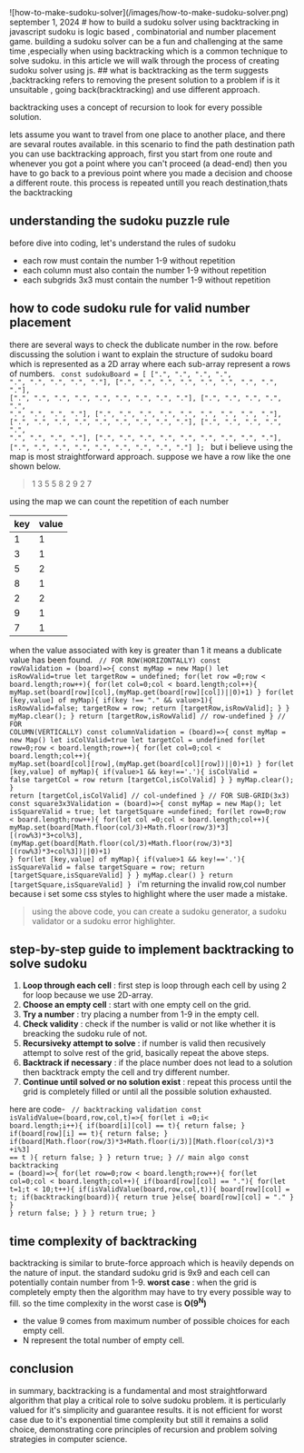 <ResizeImage>
![how-to-make-sudoku-solver](/images/how-to-make-sudoku-solver.png)
</ResizeImage>
<time>september 1, 2024</time>
# how to build a sudoku solver using backtracking in javascript
sudoku is logic based , combinatorial and number placement game. building a sudoku solver can be a fun and challenging at the same time ,especially when using backtracking which is a common technique to solve sudoku. in this article we will walk through the process of creating sudoku solver using js.
## what is backtracking 
as the term suggests ,backtracking refers to removing the present solution to a problem if is it unsuitable , going back(bracktracking) and use different approach.

backtracking uses a concept of recursion to look for every possible solution.

lets assume you want to travel from one place to another place, and there are sevaral routes available. in this scenario to find the path destination path you can use backtracking approach, first you start from one route and whenever you got a point where you can't proceed (a dead-end) then you have to go back to a previous point where you made a decision and choose a different route. this process is repeated untill you reach destination,thats the backtracking
## understanding the sudoku puzzle rule
before dive into coding, let's understand the rules of sudoku 
- each row must contain the number 1-9 without repetition
- each column must also contain the number 1-9 without repetition
- each subgrids 3x3 must contain the number 1-9 without repetition

## how to code sudoku rule for valid number placement 
there are several ways to check the dublicate number in the row. before discussing the solution i want to explain the structure of sudoku board which is represented as a 2D array where each sub-array represent a rows of numbers.
<Code>
 const sudokuBoard = [
    [".", ".", ".", ".", ".", ".", ".", ".", "."],
    [".", ".", ".", ".", ".", ".", ".", ".", "."],
    [".", ".", ".", ".", ".", ".", ".", ".", "."],
    [".", ".", ".", ".", ".", ".", ".", ".", "."],
    [".", ".", ".", ".", ".", ".", ".", ".", "."],
    [".", ".", ".", ".", ".", ".", ".", ".", "."],
    [".", ".", ".", ".", ".", ".", ".", ".", "."],
    [".", ".", ".", ".", ".", ".", ".", ".", "."],
    [".", ".", ".", ".", ".", ".", ".", ".", "."]
  ];
</Code>
but i believe using the map is most straightforward approach. suppose we have a row like the one shown below.

> 1 3 5 5 8 2 9 2 7

using the map we can count the repetition of each number

| key | value |
| :--- | :--- |
| 1 | 1 |
| 3 | 1 |
| 5 | 2 |
| 8 | 1 |
| 2 | 2 |
| 9 | 1 |
| 7 | 1 |

when the value associated with key is greater than 1 it means a dublicate value has been found.
<Code>
// FOR ROW(HORIZONTALLY)
const rowValidation = (board)=>{
    const myMap = new Map()
    let isRowValid=true
    let targetRow = undefined;
    for(let row =0;row < board.length;row++){
          for(let col=0;col < board.length;col++){
             myMap.set(board[row][col],(myMap.get(board[row][col])||0)+1)
          }
          for(let [key,value] of myMap){
             if(key \!\=\= "." && value>1){
                isRowValid=false;
                targetRow = row;
                return [targetRow,isRowValid];
             }
          }
          myMap.clear();
    }
    return [targetRow,isRowValid]   // row-undefined
}
// FOR COLUMN(VERTICALLY)
const columnValidation = (board)=>{
    const myMap = new Map()
    let isColValid=true
    let targetCol = undefined
    for(let row=0;row < board.length;row++){
        for(let col=0;col < board.length;col++){
            myMap.set(board[col][row],(myMap.get(board[col][row])||0)+1)
        }
        for(let [key,value] of myMap){
            if(value>1 && key\!\=\='.'){
                isColValid = false
                targetCol = row
                return [targetCol,isColValid]
            }
        }
        myMap.clear();
    }
    return [targetCol,isColValid]  // col-undefined
}
// FOR SUB-GRID(3x3)
const square3x3Validation = (board)=>{
    const myMap = new Map();
    let isSquareValid = true;
    let targetSquare =undefined;
    for(let row=0;row < board.length;row++){
        for(let col =0;col < board.length;col++){
            myMap.set(board[Math.floor(col/3)+Math.floor(row/3)*3][(row%3)*3+col%3],(myMap.get(board[Math.floor(col/3)+Math.floor(row/3)*3][(row%3)*3+col%3])||0)+1)
        }
        for(let [key,value] of myMap){
            if(value>1 && key\!\=\='.'){
                isSquareValid = false
                targetSquare = row;
                return [targetSquare,isSquareValid]
            }
        }
        myMap.clear()
    }
    return [targetSquare,isSquareValid]
}
</Code>
i'm returning the invalid row,col number because i set some css styles to highlight where the user made a mistake. 

> using the above code, you can create a sudoku generator, a sudoku validator or a sudoku error highlighter.

## step-by-step guide to implement backtracking to solve sudoku
1. **Loop through each cell** : first step is loop through each cell by using 2 for loop because we use 2D-array.
2. **Choose an empty cell** : start with one empty cell on the grid.
3. **Try a number** : try placing a number from 1-9 in the empty cell.
4. **Check validity** : check if the number is valid or not like whether it is breacking the sudoku rule of not.
5. **Recursiveky attempt to solve** : if number is valid then recusively attempt to solve rest of the grid, basically repeat the above steps.
6. **Backtrack if necessary** : if the place number does not lead to a solution then backtrack empty the cell and try different number.
7. **Continue until solved or no solution exist** : repeat this process until the grid is completely filled or until all the possible solution exhausted.

here are code-
<Code>
// backtracking validation
const isValidValue=(board,row,col,t)=>{
     for(let i =0;i< board.length;i++){
        if(board[i][col] \=\= t){
            return false;
        }
        if(board[row][i] \=\= t){
            return false;
        }
        if(board[Math.floor(row/3)*3+Math.floor(i/3)][Math.floor(col/3)*3 +i%3] \=\= t ){
            return false;
        }
     }
     return true;
}
// main algo
const backtracking = (board)=>{
    for(let row=0;row < board.length;row++){
        for(let col=0;col < board.length;col++){
            if(board[row][col] \=\= "."){
                for(let t=1;t < 10;t++){
                    if(isValidValue(board,row,col,t)){
                        board[row][col] = t;
                        if(backtracking(board)){
                            return true
                        }else{
                            board[row][col] = "."
                        }
                    }
                }
                return false;
            }
        }
    }
    return true;
}
</Code>
## time complexity of backtracking
backtracking is similar to brute-force approach which is heavily depends on the nature of input. the standard sudoku grid is 9x9 and each cell can potentially contain number from 1-9.
**worst case** : when the grid is completely empty then the algorithm may have to try every possible way to fill. so the time complexity in the worst case is **O(9<sup>N</sup>)**

- the value 9 comes from maximum number of possible choices for each empty cell.
- N represent the total number of empty cell.

## conclusion
in summary, backtracking is a fundamental and most straightforward algorithm that play a
critical role to solve sudoku problem. it is perticularly valued for it's simplicity and guarantee
results. it is not efficient for worst case due to it's exponential time complexity but still it remains 
a solid choice, demonstrating core principles of recursion and problem solving strategies in computer science.
